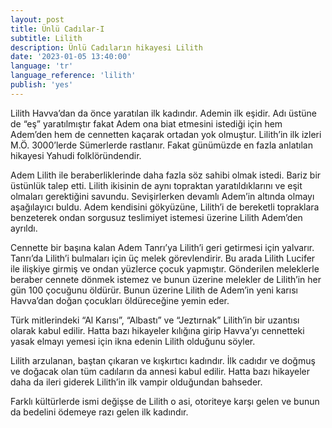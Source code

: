 ```yaml
---
layout: post
title: Ünlü Cadılar-I
subtitle: Lilith
description: Ünlü Cadıların hikayesi Lilith
date: '2023-01-05 13:40:00'
language: 'tr'
language_reference: 'lilith'
publish: 'yes'
---
```

Lilith Havva’dan da önce yaratılan ilk kadındır. Ademin ilk eşidir. Adı üstüne de “eş” yaratılmıştır fakat Adem ona biat etmesini istediği için hem Adem’den hem de cennetten kaçarak ortadan yok olmuştur.
Lilith’in ilk izleri M.Ö. 3000’lerde Sümerlerde rastlanır. Fakat günümüzde en fazla anlatılan hikayesi Yahudi folklöründendir.

Adem Lilith ile beraberliklerinde daha fazla söz sahibi olmak istedi. Bariz bir üstünlük talep etti. Lilith ikisinin de aynı topraktan yaratıldıklarını ve eşit olmaları gerektiğini savundu. Sevişirlerken devamlı Adem’in altında olmayı aşağılayıcı buldu. Adem kendisini gökyüzüne, Lilith’i de bereketli topraklara benzeterek ondan sorgusuz teslimiyet istemesi üzerine Lilith Adem’den ayrıldı.

Cennette bir başına kalan Adem Tanrı’ya Lilith’i geri getirmesi için yalvarır. Tanrı’da Lilith’i bulmaları için üç melek görevlendirir. Bu arada Lilith Lucifer ile ilişkiye girmiş ve ondan yüzlerce çocuk yapmıştır. Gönderilen meleklerle beraber cennete dönmek istemez ve bunun üzerine melekler de Lilith’in her gün 100 çocuğunu öldürür. Bunun üzerine Lilith de Adem’in yeni karısı Havva’dan doğan çocukları öldüreceğine yemin eder.

Türk mitlerindeki “Al Karısı”, “Albastı” ve “Jeztırnak” Lilith’in bir uzantısı olarak kabul edilir. Hatta bazı hikayeler kılığına girip Havva’yı cennetteki yasak elmayı yemesi için ikna edenin Lilith olduğunu söyler.

Lilith arzulanan, baştan çıkaran ve kışkırtıcı kadındır. İlk cadıdır ve doğmuş ve doğacak olan tüm cadıların da annesi kabul edilir. Hatta bazı hikayeler daha da ileri giderek Lilith’in ilk vampir olduğundan bahseder.

Farklı kültürlerde ismi değişse de Lilith o asi, otoriteye karşı gelen ve bunun da bedelini ödemeye razı gelen ilk kadındır.
